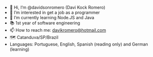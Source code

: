 - 👋 Hi, I’m @davidsonromero (Davi Kock Romero)
- 👀 I’m interested in get a job as a programmer
- 🧠 I’m currently learning Node.JS and Java
- 📚 1st year of software engineering
- 📫 How to reach me: davikromero@hotmail.com
- 🗺️ Catanduva/SP/Brazil
- Languages: Portuguese, English, Spanish (reading only) and German (learning)

<!---
davidsonromero/davidsonromero is a ✨ special ✨ repository because its `README.md` (this file) appears on your GitHub profile.
You can click the Preview link to take a look at your changes.
--->
